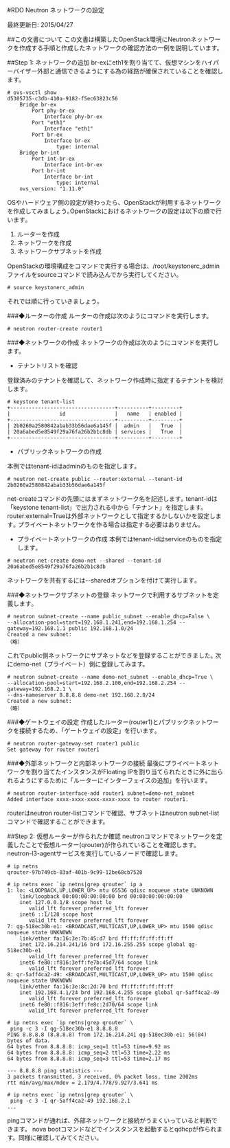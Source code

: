 #RDO Neutron ネットワークの設定

最終更新日: 2015/04/27

##この文書について
この文書は構築したOpenStack環境にNeutronネットワークを作成する手順と作成したネットワークの確認方法の一例を説明しています。

##Step 1: ネットワークの追加
br-exにeth1を割り当てて、仮想マシンをハイパーバイザー外部と通信できるようにする為の経路が確保されていることを確認します。

````
# ovs-vsctl show
d5305735-c3db-410a-9182-f5ec63823c56
    Bridge br-ex
        Port phy-br-ex
            Interface phy-br-ex
        Port "eth1"
            Interface "eth1"
        Port br-ex
            Interface br-ex
                type: internal
    Bridge br-int
        Port int-br-ex
            Interface int-br-ex
        Port br-int
            Interface br-int
                type: internal
    ovs_version: "1.11.0"
````

OSやハードウェア側の設定が終わったら、OpenStackが利用するネットワークを作成してみましょう｡OpenStackにおけるネットワークの設定は以下の順で行います｡

1. ルーターを作成
2. ネットワークを作成
3. ネットワークサブネットを作成

OpenStackの環境構成をコマンドで実行する場合は、/root/keystonerc_adminファイルをsourceコマンドで読み込んでから実行してください｡

````
# source keystonerc_admin
````

それでは順に行っていきましょう｡

###◆ルーターの作成
ルーターの作成は次のようにコマンドを実行します。

````
# neutron router-create router1
````

###◆ネットワークの作成
ネットワークの作成は次のようにコマンドを実行します。

- テナントリストを確認

登録済みのテナントを確認して、ネットワーク作成時に指定するテナントを検討します｡

````
# keystone tenant-list
+----------------------------------+----------+---------+
|                id                |   name   | enabled |
+----------------------------------+----------+---------+
| 2b0260a2580842abab33b56dae6a145f |  admin   |   True  |
| 20a6abed5e8549f29a76fa26b2b1c8db | services |   True  |
+----------------------------------+----------+---------+
````

- パブリックネットワークの作成

本例ではtenant-idはadminのものを指定します｡

````
# neutron net-create public --router:external --tenant-id 2b0260a2580842abab33b56dae6a145f
````

net-createコマンドの先頭にはまずネットワーク名を記述します｡
tenant-idは「keystone tenant-list」で出力される中から「テナント」を指定します。
router:external=Trueは外部ネットワークとして指定するかしないかを設定します｡
プライベートネットワークを作る場合は指定する必要はありません｡

- プライベートネットワークの作成
本例ではtenant-idはserviceのものを指定します｡

````
# neutron net-create demo-net --shared --tenant-id 20a6abed5e8549f29a76fa26b2b1c8db
````

ネットワークを共有するには--sharedオプションを付けて実行します｡

###◆ネットワークサブネットの登録
ネットワークで利用するサブネットを定義します｡

````
# neutron subnet-create --name public_subnet --enable_dhcp=False \
--allocation-pool=start=192.168.1.241,end=192.168.1.254 --gateway=192.168.1.1 public 192.168.1.0/24
Created a new subnet:
（略）
````

これでpublic側ネットワークにサブネットなどを登録することができました｡
次にdemo-net（プライベート）側に登録してみます。

````
# neutron subnet-create --name demo-net_subnet --enable_dhcp=True \
--allocation-pool=start=192.168.2.100,end=192.168.2.254 --gateway=192.168.2.1 \
--dns-nameserver 8.8.8.8 demo-net 192.168.2.0/24
Created a new subnet:
（略）
````

###◆ゲートウェイの設定
作成したルーター(router1)とパブリックネットワークを接続するため、「ゲートウェイの設定」を行います｡

````
# neutron router-gateway-set router1 public
Set gateway for router router1
````


###◆外部ネットワークと内部ネットワークの接続
最後にプライベートネットワークを割り当てたインスタンスがFloating IPを割り当てられたときに外に出られるようにするために「ルーターにインターフェイスの追加」を行います｡

````
# neutron router-interface-add router1 subnet=demo-net_subnet
Added interface xxxx-xxxx-xxxx-xxxx-xxxx to router router1.
````

routerはneutron router-listコマンドで確認、サブネットはneutron subnet-listコマンドで確認することができます。


##Step 2: 仮想ルーターが作られたか確認
neutronコマンドでネットワークを定義したことで仮想ルーター(qrouter)が作られていることを確認します。neutron-l3-agentサービスを実行しているノードで確認します。

````
# ip netns
qrouter-97b749cb-83af-401b-9c99-12be68cb7528

# ip netns exec `ip netns|grep qrouter` ip a
1: lo: <LOOPBACK,UP,LOWER_UP> mtu 65536 qdisc noqueue state UNKNOWN
    link/loopback 00:00:00:00:00:00 brd 00:00:00:00:00:00
    inet 127.0.0.1/8 scope host lo
       valid_lft forever preferred_lft forever
    inet6 ::1/128 scope host
       valid_lft forever preferred_lft forever
7: qg-518ec30b-e1: <BROADCAST,MULTICAST,UP,LOWER_UP> mtu 1500 qdisc noqueue state UNKNOWN
    link/ether fa:16:3e:7b:45:d7 brd ff:ff:ff:ff:ff:ff
    inet 172.16.214.241/16 brd 172.16.255.255 scope global qg-518ec30b-e1
       valid_lft forever preferred_lft forever
    inet6 fe80::f816:3eff:fe7b:45d7/64 scope link
       valid_lft forever preferred_lft forever
8: qr-5aff4ca2-49: <BROADCAST,MULTICAST,UP,LOWER_UP> mtu 1500 qdisc noqueue state UNKNOWN
    link/ether fa:16:3e:8c:2d:70 brd ff:ff:ff:ff:ff:ff
    inet 192.168.4.1/24 brd 192.168.4.255 scope global qr-5aff4ca2-49
       valid_lft forever preferred_lft forever
    inet6 fe80::f816:3eff:fe8c:2d70/64 scope link
       valid_lft forever preferred_lft forever

# ip netns exec `ip netns|grep qrouter` \
 ping -c 3 -I qg-518ec30b-e1 8.8.8.8
PING 8.8.8.8 (8.8.8.8) from 172.16.214.241 qg-518ec30b-e1: 56(84) bytes of data.
64 bytes from 8.8.8.8: icmp_seq=1 ttl=53 time=9.92 ms
64 bytes from 8.8.8.8: icmp_seq=2 ttl=53 time=2.22 ms
64 bytes from 8.8.8.8: icmp_seq=3 ttl=53 time=2.17 ms

--- 8.8.8.8 ping statistics ---
3 packets transmitted, 3 received, 0% packet loss, time 2002ms
rtt min/avg/max/mdev = 2.179/4.778/9.927/3.641 ms

# ip netns exec `ip netns|grep qrouter` \
 ping -c 3 -I qr-5aff4ca2-49 192.168.2.1
...
````

pingコマンドが通れば、外部ネットワークと接続がうまくいっていると判断できます。
nova bootコマンドなどでインスタンスを起動するとqdhcpが作られます。同様に確認してみてください。
